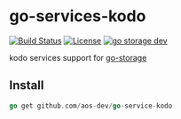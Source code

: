 # go-services-kodo

[![Build Status](https://github.com/aos-dev/go-service-kodo/workflows/Unit%20Test/badge.svg?branch=master)](https://github.com/aos-dev/go-service-kodo/actions?query=workflow%3A%22Unit+Test%22)
[![License](https://img.shields.io/badge/license-apache%20v2-blue.svg)](https://github.com/Xuanwo/storage/blob/master/LICENSE)
[![go storage dev](https://img.shields.io/matrix/go-service-kodo:aos.dev.svg?server_fqdn=chat.aos.dev&label=%23go-service-kodo%3Aaos.dev&logo=matrix)](https://matrix.to/#/#go-service-kodo:aos.dev)

kodo services support for [go-storage](https://github.com/aos-dev/go-storage)

## Install

```go
go get github.com/aos-dev/go-service-kodo
```
